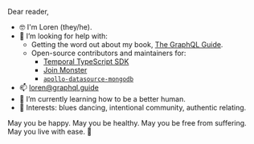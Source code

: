 Dear reader,

- 🤓 I'm Loren (they/he). 
- 🤔 I’m looking for help with:
  - Getting the word out about my book, [The GraphQL Guide](https://graphql.guide/).
  - Open-source contributors and maintainers for:
    - [Temporal TypeScript SDK](https://github.com/temporalio/sdk-typescript)
    - [Join Monster](https://github.com/join-monster/join-monster/)
    - [`apollo-datasource-mongodb`](https://github.com/GraphQLGuide/apollo-datasource-mongodb/)
- 📫 loren@graphql.guide
- 🌱 I’m currently learning how to be a better human.
- 💃 Interests: blues dancing, intentional community, authentic relating.

May you be happy. May you be healthy. May you be free from suffering. May you live with ease. 🖖

